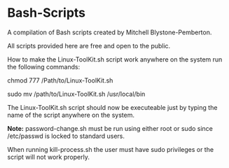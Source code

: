 # Bash-Scripts
A compilation of Bash scripts created by Mitchell Blystone-Pemberton.
<p>All scripts provided here are free and open to the public.</p>

<p>How to make the Linux-ToolKit.sh script work anywhere on the system run the following commands:</p>
<p>chmod 777 /Path/to/Linux-ToolKit.sh</p>
<p>sudo mv /path/to/Linux-ToolKit.sh /usr/local/bin</p>
<p>The Linux-ToolKit.sh script should now be executeable just by typing the name of the script anywhere on the system.</p>

<p><strong>Note:</strong> password-change.sh must be run using either root or sudo since /etc/passwd is locked to standard users.</p>
<p>When running kill-process.sh the user must have sudo privileges or the script will not work properly.</p>
